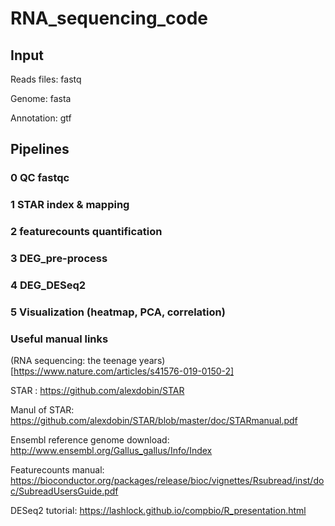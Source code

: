 # RNA_sequencing_code
## Input

Reads files: fastq

Genome: fasta

Annotation: gtf

## Pipelines

### 0 QC fastqc

### 1 STAR index & mapping

### 2 featurecounts quantification

### 3 DEG_pre-process

### 4 DEG_DESeq2

### 5 Visualization (heatmap, PCA, correlation)

### Useful manual links



(RNA sequencing: the teenage years)[https://www.nature.com/articles/s41576-019-0150-2]

STAR : https://github.com/alexdobin/STAR

Manul of STAR: https://github.com/alexdobin/STAR/blob/master/doc/STARmanual.pdf

Ensembl reference genome download:  http://www.ensembl.org/Gallus_gallus/Info/Index

Featurecounts manual: https://bioconductor.org/packages/release/bioc/vignettes/Rsubread/inst/doc/SubreadUsersGuide.pdf


DESeq2 tutorial: https://lashlock.github.io/compbio/R_presentation.html
